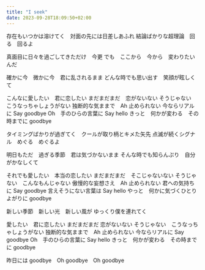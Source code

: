 ```yaml
---
title: "I seek"
date: 2023-09-28T18:09:50+02:00
---
```


存在もいつかは溶けてく　対面の先には日差しあふれ
結論ばかりな超理論　回る　回るよ

真面目に日々を過ごしてきただけ　今更
でも　ここから　今から　変わりたいんだ

確かに今　微かに今　君に乱されるまま
どんな時でも思い出す　笑顔が眩しくて

こんなに愛したい　君に恋したい
まだまだまだ　恋がないない
そうじゃない　こうなっちゃしょうがない
独断的な気ままで　Ah 止められない
今ならリアルに Say goodbye
Oh　手のひらの言葉に Say hello
きっと　何かが変わる　その時までに goodbye

タイミングばかりが過ぎてく　クールが取り柄とキメた矢先
点滅が続くシグナル　めぐる　めぐるよ

明日もただ　過ぎる季節　君は気づかないまま
そんな時でも知らんぷり　自分がかなしくて

それでも愛したい　本当の恋したい
まだまだまだ　そこじゃないない
そうじゃない　こんなもんじゃない
傲慢的な妄想さえ　Ah 止められない
君への気持ちに Say goodbye
言えそうにない言葉は Say hello
やっと　何かに気づくひとりよがりに goodbye

新しい季節　新しい光　新しい風が
ゆっくり僕を連れてく

愛したい　君に恋したい
まだまだまだ 恋がないない
そうじゃない　こうなっちゃしょうがない
独断的な気ままで　Ah 止められない
今ならリアルに Say goodbye
Oh　手のひらの言葉に Say hello
きっと　何かが変わる　その時までに goodbye

昨日には goodbye　Oh goodbye　Oh goodbye
